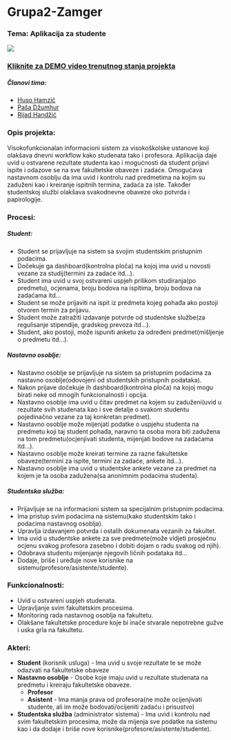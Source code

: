 # Grupa2-Zamger
### Tema: Aplikacija za studente

![](https://i.imgur.com/9DK3QAZ.png)

### [Kliknite za DEMO video trenutnog stanja projekta](https://www.youtube.com/watch?v=PzcAEelADCQ)

##### Članovi tima:
- [Huso Hamzić](https://github.com/hhamzic1)
- [Paša Džumhur](https://github.com/PasaDzumhur)
- [Rijad Handžić](https://github.com/rhandzic1)

### Opis projekta:
Visokofunkcionalan informacioni sistem za visokoškolske ustanove koji olakšava dnevni workflow kako studenata tako i profesora. Aplikacija daje uvid u ostvarene rezultate studenta kao i mogućnosti da student prijavi ispite i odazove se na sve fakultetske obaveze i zadaće. Omogućava nastavnom osoblju da ima uvid i kontrolu nad predmetima na kojim su zaduženi kao i kreiranje ispitnih termina, zadaća za iste. Također studentskoj službi olakšava svakodnevne obaveze oko potvrda i papirologije.

### Procesi:
##### Student:
+ Student se prijavljuje na sistem sa svojim studentskim pristupnim podacima.
+ Dočekuje ga dashboard(kontrolna ploča) na kojoj ima uvid u novosti vezane za studij(termini za zadaće itd...).
+ Student ima uvid u svoj ostvareni uspjeh prilikom studiranja(po predmetu), ocjenama, broju bodova na ispitima, broju bodova na zadaćama itd...
+ Student se može prijaviti na ispit iz predmeta kojeg pohađa ako postoji otvoren termin za prijavu.
+ Student može zatražiti izdavanje potvrde od studentske službe(za regulisanje stipendije, gradskog prevoza itd...).
+ Student, ako postoji, može ispuniti anketu za određeni predmet(mišljenje o predmetu itd...).

##### Nastavno osoblje:
+ Nastavno osoblje se prijavljuje na sistem sa pristupnim podacima za nastavno osoblje(odovojeni od studentskih pristupnih podataka).
+ Nakon prijave dočekuje ih dashboard(kontrolna ploča) na kojoj mogu birati neke od mnogih funkcionalnosti i opcija.
+ Nastavno osoblje ima uvid u čitav predmet na kojem su zaduženi(uvid u rezultate svih studenata kao i sve detalje o svakom studentu pojedinačno vezane za taj konkretan predmet).
+ Nastavno osoblje može mijenjati podatke o uspjehu studenta na predmetu koji taj student pohađa, naravno ta osoba mora biti zadužena na tom predmetu(ocjenjivati studenta, mijenjati bodove na zadaćama itd...).
+ Nastavno osoblje može kreirati termine za razne fakultetske obaveze(termini za ispite, termini za zadaće, ankete itd...).
+ Nastavno osoblje ima uvid u studentske ankete vezane za predmet na kojem je ta osoba zadužena(sa anonimnim podacima studenta).

##### Studentska služba:
+ Prijavljuje se na informacioni sistem sa specijalnim pristupnim podacima.
+ Ima pristup svim podacima na sistemu(kako studentskim tako i podacima nastavnog osoblja).
+ Upravlja izdavanjem potvrda i ostalih dokumenata vezanih za fakultet.
+ Ima uvid u studentske ankete za sve predmete(može vidjeti prosječnu ocjenu svakog profesora zasebno i dobiti dojam o radu svakog od njih).
+ Odobrava studentu mijenjanje njegovih ličnih podataka itd...
+ Dodaje, briše i uređuje nove korisnike na sistemu(profesore/asistente/studente).
### Funkcionalnosti:
+ Uvid u ostvareni uspjeh studenata.
+ Upravljanje svim fakultetskim procesima.
+ Monitoring rada nastavnog osoblja na fakultetu.
+ Olakšane fakultetske procedure koje bi inače stvarale nepotrebne gužve i uska grla na fakultetu.

### Akteri:
+ **Student** (korisnik usluga) - Ima uvid u svoje rezultate te se može odazvati na fakultetske obaveze
+ **Nastavno osoblje** - Osobe koje imaju uvid u rezultate studenata na predmetu i kreiraju fakultetske obaveze.
  + **Profesor**
  + **Asistent** - Ima manja prava od profesora(ne može ocijenjivati studente, ali im može bodovati/ocijeniti zadaću i prisustvo)
+ **Studentska služba** (administrator sistema) - Ima uvid i kontrolu nad svim fakultetskim procesima, može da mijenja sve podatke na sistemu kao i da dodaje i briše nove korisnike(profesore/asistente/studente).

